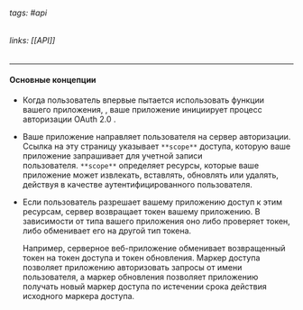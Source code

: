 ###### tags: #api
###### links: [[API]]
___
#### Основные концепции
- Когда пользователь впервые пытается использовать функции вашего приложения, , ваше приложение инициирует процесс авторизации OAuth 2.0 .
    
- Ваше приложение направляет пользователя на сервер авторизации. Ссылка на эту страницу указывает `**scope**` доступа, которую ваше приложение запрашивает для учетной записи пользователя. `**scope**` определяет ресурсы, которые ваше приложение может извлекать, вставлять, обновлять или удалять, действуя в качестве аутентифицированного пользователя.
    
- Если пользователь разрешает вашему приложению доступ к этим ресурсам, сервер возвращает токен вашему приложению. В зависимости от типа вашего приложения оно либо проверяет токен, либо обменивает его на другой тип токена.
    
    Например, серверное веб-приложение обменивает возвращенный токен на токен доступа и токен обновления. Маркер доступа позволяет приложению авторизовать запросы от имени пользователя, а маркер обновления позволяет приложению получать новый маркер доступа по истечении срока действия исходного маркера доступа.